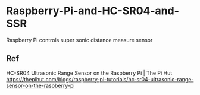 # Raspberry-Pi-and-HC-SR04-and-SSR

Raspberry Pi controls super sonic distance measure sensor

## Ref

HC-SR04 Ultrasonic Range Sensor on the Raspberry Pi | The Pi Hut
 https://thepihut.com/blogs/raspberry-pi-tutorials/hc-sr04-ultrasonic-range-sensor-on-the-raspberry-pi

